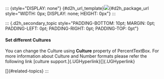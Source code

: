 ::: {style="DISPLAY: none"}
[](ms-xhelp:///?Id=d2h_url_template){#d2h_url_template}![](!package_url!){#d2h_package_url style="WIDTH: 0px; DISPLAY: none; HEIGHT: 0px"}
:::

::: {.d2h_secondary_topic style="PADDING-BOTTOM: 10pt; MARGIN: 0pt; PADDING-LEFT: 0pt; PADDING-RIGHT: 0pt; PADDING-TOP: 0pt"}
#### Set different Cultures

You can change the Culture using **Culture** property of PercentTextBox. For more information about Culture and Number formats please refer the following link [culture support.]{.UGHyperlink}[]{.UGHyperlink}

[]{#related-topics}
:::
